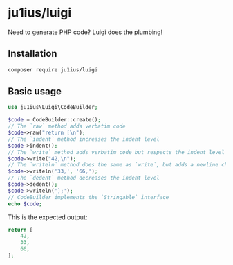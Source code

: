 # ju1ius/luigi

Need to generate PHP code? Luigi does the plumbing!

## Installation

```sh
composer require ju1ius/luigi
```

## Basic usage

```php
use ju1ius\Luigi\CodeBuilder;

$code = CodeBuilder::create();
// The `raw` method adds verbatim code
$code->raw("return [\n");
// The `indent` method increases the indent level
$code->indent();
// The `write` method adds verbatim code but respects the indent level
$code->write("42,\n");
// The `writeln` method does the same as `write`, but adds a newline character after each argument.
$code->writeln('33,', '66,');
// The `dedent` method decreases the indent level
$code->dedent();
$code->writeln('];');
// CodeBuilder implements the `Stringable` interface
echo $code;
```

This is the expected output:
```php
return [
    42,
    33,
    66,
];
```

